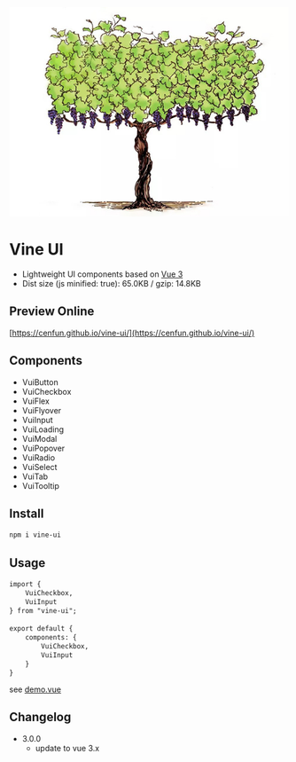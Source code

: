 ![](scripts/vine.jpg)

# Vine UI
- Lightweight UI components based on [Vue 3](https://github.com/vuejs/core)
- Dist size (js minified: true): 65.0KB / gzip: 14.8KB

## Preview Online
[https://cenfun.github.io/vine-ui/](https://cenfun.github.io/vine-ui/)

## Components
- VuiButton  
- VuiCheckbox  
- VuiFlex  
- VuiFlyover  
- VuiInput  
- VuiLoading  
- VuiModal  
- VuiPopover  
- VuiRadio  
- VuiSelect  
- VuiTab  
- VuiTooltip  

## Install
```sh
npm i vine-ui
```

## Usage
```
import {
    VuiCheckbox,
    VuiInput
} from "vine-ui";

export default {
    components: {
        VuiCheckbox,
        VuiInput
    }
}
```
see [demo.vue](public/src/demo.vue)

## Changelog

* 3.0.0
    * update to vue 3.x
